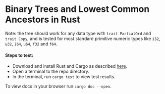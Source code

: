 # Binary Trees and Lowest Common Ancestors in Rust
Note: the tree should work for any data type with `trait PartialOrd` and `trait Copy`, and is tested for most standard primitive numeric types like `i32`, `u32`, `i64`, `u64`, `f32` and `f64`.
#### Steps to test:
* Download and install Rust and Cargo as described [here](https://www.rust-lang.org/learn/get-started).
* Open a terminal to the repo directory.
* In the terminal, run `cargo test` to view test results.

To view docs in your browser run `cargo doc --open`.